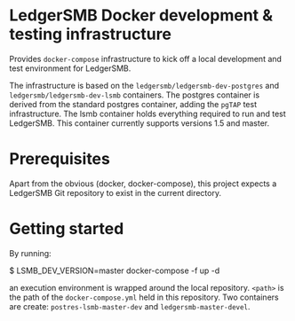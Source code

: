 # LedgerSMB Docker development & testing infrastructure

Provides `docker-compose` infrastructure to kick off a local development
and test environment for LedgerSMB.

The infrastructure is based on the `ledgersmb/ledgersmb-dev-postgres` and
`ledgersmb/ledgersmb-dev-lsmb` containers. The postgres container is
derived from the standard postgres container, adding the `pgTAP` test
infrastructure. The lsmb container holds everything required to run and
test LedgerSMB. This container currently supports versions 1.5 and master.

# Prerequisites

Apart from the obvious (docker, docker-compose), this project expects
a LedgerSMB Git repository to exist in the current directory.

# Getting started

By running:

 $ LSMB_DEV_VERSION=master docker-compose -f <path> up -d


an execution environment is wrapped around the local repository. `<path>`
is the path of the `docker-compose.yml` held in this repository. Two
containers are create: `postres-lsmb-master-dev` and `ledgersmb-master-devel`.


